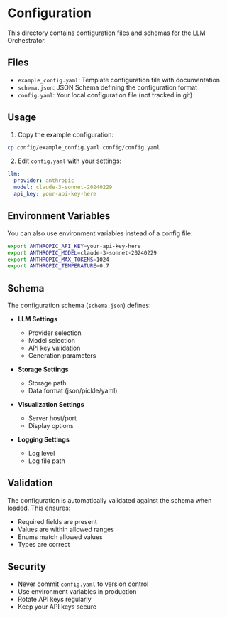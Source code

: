 # Configuration

This directory contains configuration files and schemas for the LLM Orchestrator.

## Files

- `example_config.yaml`: Template configuration file with documentation
- `schema.json`: JSON Schema defining the configuration format
- `config.yaml`: Your local configuration file (not tracked in git)

## Usage

1. Copy the example configuration:
```bash
cp config/example_config.yaml config/config.yaml
```

2. Edit `config.yaml` with your settings:
```yaml
llm:
  provider: anthropic
  model: claude-3-sonnet-20240229
  api_key: your-api-key-here
```

## Environment Variables

You can also use environment variables instead of a config file:

```bash
export ANTHROPIC_API_KEY=your-api-key-here
export ANTHROPIC_MODEL=claude-3-sonnet-20240229
export ANTHROPIC_MAX_TOKENS=1024
export ANTHROPIC_TEMPERATURE=0.7
```

## Schema

The configuration schema (`schema.json`) defines:

- **LLM Settings**
  - Provider selection
  - Model selection
  - API key validation
  - Generation parameters

- **Storage Settings**
  - Storage path
  - Data format (json/pickle/yaml)

- **Visualization Settings**
  - Server host/port
  - Display options

- **Logging Settings**
  - Log level
  - Log file path

## Validation

The configuration is automatically validated against the schema when loaded. This ensures:

- Required fields are present
- Values are within allowed ranges
- Enums match allowed values
- Types are correct

## Security

- Never commit `config.yaml` to version control
- Use environment variables in production
- Rotate API keys regularly
- Keep your API keys secure 